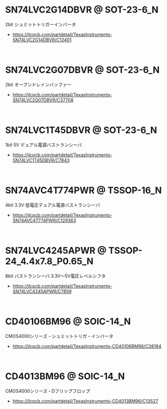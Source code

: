 



# SN74LVC2G14DBVR @ SOT-23-6_N

2bit シュミットトリガーインバータ

 - https://jlcpcb.com/partdetail/TexasInstruments-SN74LVC2G14DBVR/C12401





<br>

# SN74LVC2G07DBVR @ SOT-23-6_N

2bit オープンドレインバッファー

 - https://jlcpcb.com/partdetail/TexasInstruments-SN74LVC2G07DBVR/C37708





<br>

# SN74LVC1T45DBVR @ SOT-23-6_N

1bit 5V デュアル電源バストランシーバ

 - https://jlcpcb.com/partdetail/TexasInstruments-SN74LVC1T45DBVR/C7843





<br>

# SN74AVC4T774PWR @ TSSOP-16_N

4bit 3.3V 低電圧デュアル電源バストランシーバ

 - https://jlcpcb.com/partdetail/TexasInstruments-SN74AVC4T774PWR/C129363





<br>

# SN74LVC4245APWR @ TSSOP-24_4.4x7.8_P0.65_N

8bit バストランシーバ 3.3V～5V電圧レベルシフタ

 - https://jlcpcb.com/partdetail/TexasInstruments-SN74LVC4245APWR/C7859










<br>

# CD40106BM96 @ SOIC-14_N

CMOS4000シリーズ・シュミットトリガ・インバータ

 - https://jlcpcb.com/partdetail/TexasInstruments-CD40106BM96/C38184




<br>

# CD4013BM96 @ SOIC-14_N

CMOS4000シリーズ・Dフリップフロップ

 - https://jlcpcb.com/partdetail/TexasInstruments-CD4013BM96/C13527









